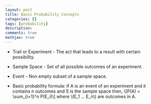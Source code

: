 ```yaml
---
layout: post
title: Basic Probability Concepts
categories: []
tags: [probability]
description:
comments: true
mathjax: true
---
```


* Trail or Experiment - The act that leads to a result with certain possibility.
* Sample Space	- Set of all possible outcomes of an experiment.
* Event -	Non empty subset of a sample space.

* Basic probability formula: if A is an event of an experiment and it contains n outcomes and S is the sample space then,
\\[P(A) = \sum_{i=1}^n P(E_i)\\]
where \\(E_1 ... E_n\\) are outcomes in A.
